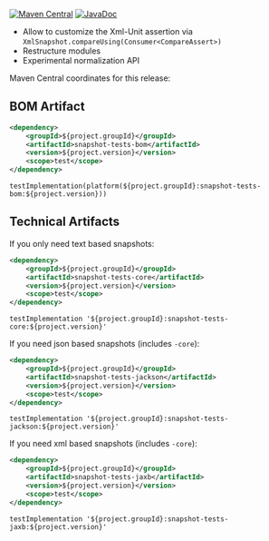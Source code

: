 [![Maven Central](https://img.shields.io/static/v1?label=MavenCentral&message=${project.version}&color=blue)](https://search.maven.org/artifact/${project.groupId}/${project.artifactId}/${project.version}/jar) [![JavaDoc](https://img.shields.io/static/v1?label=JavaDoc&message=${project.version}&color=orange)](http://www.javadoc.io/doc/${project.groupId}/${project.artifactId}/${project.version})

* Allow to customize the Xml-Unit assertion via `XmlSnapshot.compareUsing(Consumer<CompareAssert>)`
* Restructure modules
* Experimental normalization API

Maven Central coordinates for this release:

## BOM Artifact

```xml
<dependency>
    <groupId>${project.groupId}</groupId>
    <artifactId>snapshot-tests-bom</artifactId>
    <version>${project.version}</version>
    <scope>test</scope>
</dependency>
```

```
testImplementation(platform(${project.groupId}:snapshot-tests-bom:${project.version}))
```

## Technical Artifacts
If you only need text based snapshots:
```xml
<dependency>
    <groupId>${project.groupId}</groupId>
    <artifactId>snapshot-tests-core</artifactId>
    <version>${project.version}</version>
    <scope>test</scope>
</dependency>
```

```
testImplementation '${project.groupId}:snapshot-tests-core:${project.version}'
```

If you need json based snapshots (includes `-core`):
```xml
<dependency>
    <groupId>${project.groupId}</groupId>
    <artifactId>snapshot-tests-jackson</artifactId>
    <version>${project.version}</version>
    <scope>test</scope>
</dependency>
```

```
testImplementation '${project.groupId}:snapshot-tests-jackson:${project.version}'
```

If you need xml based snapshots (includes `-core`):
```xml
<dependency>
    <groupId>${project.groupId}</groupId>
    <artifactId>snapshot-tests-jaxb</artifactId>
    <version>${project.version}</version>
    <scope>test</scope>
</dependency>
```

```
testImplementation '${project.groupId}:snapshot-tests-jaxb:${project.version}'
```